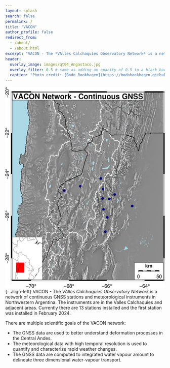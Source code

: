 ```yaml
---
layout: splash
search: false
permalink: /
title: "VACON"
author_profile: false
redirect_from:
  - /about/
  - /about.html
excerpt: "VACON - The *VAlles Calchaquíes Observatory Network* is a network of continuous GNSS stations and meteorological instruments in Northwestern Argentina. "
header:
  overlay_image: images/qt04_Angastaco.jpg
  overlay_filter: 0.5 # same as adding an opacity of 0.5 to a black background
  caption: "Photo credit: [Bodo Bookhagen](https://bodobookhagen.github.io/)"
---
```


![image-left](/images/NWArg_GNSS_VACON_fixedSA.jpg){: .align-left} VACON - The *VAlles Calchaquíes Observatory Network* is a network of continuous GNSS stations and meteorological instruments in Northwestern Argentina. The instruments are in the Valles Calchaquies and adjacent areas. Currently there are 13 stations installed and the first station was installed in February 2024. 

There are multiple scientific goals of the VACON network: 
  - The GNSS data are used to better understand deformation processes in the Central Andes.
  - The meteorological data with high temporal resolution is used to quantify and characterize rapid weather changes.
  - The GNSS data are computed to integrated water vapour amount to delineate three dimensional water-vapour transport.
